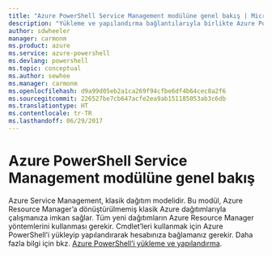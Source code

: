 ```yaml
---
title: "Azure PowerShell Service Management modülüne genel bakış | Microsoft Docs"
description: "Yükleme ve yapılandırma bağlantılarıyla birlikte Azure PowerShell’e genel bakış."
author: sdwheeler
manager: carmonm
ms.product: azure
ms.service: azure-powershell
ms.devlang: powershell
ms.topic: conceptual
ms.author: sewhee
ms.manager: carmonm
ms.openlocfilehash: d9a99d05eb2a1ca269f94cfbe6df4b64cec8a2f6
ms.sourcegitcommit: 226527be7cb647acfe2ea9ab151185053ab3c6db
ms.translationtype: HT
ms.contentlocale: tr-TR
ms.lasthandoff: 06/29/2017
---
```

# <a name="overview-of-the-azure-powershell-service-management-module"></a>Azure PowerShell Service Management modülüne genel bakış

Azure Service Management, klasik dağıtım modelidir. Bu modül, Azure Resource Manager’a dönüştürülmemiş klasik Azure dağıtımlarıyla çalışmanıza imkan sağlar. Tüm yeni dağıtımların Azure Resource Manager yöntemlerini kullanması gerekir. Cmdlet’leri kullanmak için Azure PowerShell’i yükleyip yapılandırarak hesabınıza bağlamanız gerekir. Daha fazla bilgi için bkz. [Azure PowerShell’i yükleme ve yapılandırma](install-azure-ps.md).
